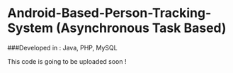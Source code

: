 # Android-Based-Person-Tracking-System (Asynchronous Task Based)
###Developed in : Java, PHP, MySQL

This code is going to be uploaded soon !

